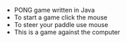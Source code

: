 - PONG game written in Java
- To start a game click the mouse
- To steer your paddle use mouse
- This is a game against the computer

